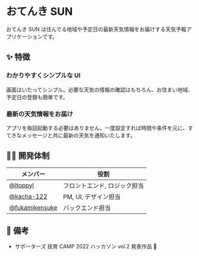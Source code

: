 # おてんき SUN

おてんき SUN は住んでる地域や予定日の最新天気情報をお届けする天気予報アプリケーションです。

<!-- ![demo.gif](https://github.com/git-baboo/easy-review/blob/images/demo.gif?raw=true) -->

## ✨ 特徴

### わかりやすくシンプルな UI

画面はいたってシンプル。必要な天気の情報の確認はもちろん、お住まい地域、予定日の登録も簡単です。

### 最新の天気情報をお届け

アプリを毎回起動する必要はありません。一度設定すれば時間や条件を元に、すてきなメッセージと共に最新の天気を通知いたします。

## 🧑‍💻 開発体制

| メンバー                                           | 役割                         |
| -------------------------------------------------- | ---------------------------- |
| [@ltoppyl](https://github.com/ltoppyl)             | フロントエンド, ロジック担当 |
| [@kacha-122](https://github.com/kacha-122)         | PM, UI, デザイン担当         |
| [@fukamikensuke](https://github.com/fukamikensuke) | バックエンド担当             |

## 👀 備考

- サポーターズ 技育 CAMP 2022 ハッカソン vol.2 発表作品 🎉
